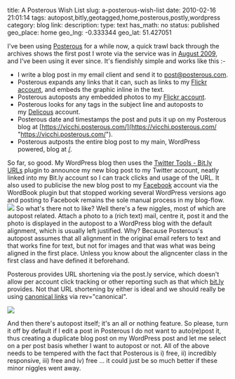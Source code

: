 title: A Posterous Wish List
slug: a-posterous-wish-list
date: 2010-02-16 21:01:14
tags: autopost,bitly,geotagged,home,posterous,postly,wordpress
category: blog
link: 
description: 
type: text
has_math: no
status: published
geo_place: home
geo_lng: -0.333344
geo_lat: 51.427051


I've been using [Posterous](https://posterous.com/ "https://posterous.com/") for a while now, a quick trawl back through the archives shows the first post I wrote via the service was in [August 2009](/2009/08/27/rush-hour-cozy-ness/ "/2009/08/27/rush-hour-cozy-ness/"), and I've been using it ever since.
It's fiendishly simple and works like this :-

* I write a blog post in my email client and send it to [post@posterous.com](mailto:post@posterous.com "mailto:post@posterous.com").
* Posterous expands any links that it can, such as links to my [Flickr account](https://www.flickr.com/photos/vicchi/ "https://www.flickr.com/photos/vicchi/"), and embeds the graphic inline in the text.
* Posterous autoposts any embedded photos to my [Flickr account](https://www.flickr.com/photos/vicchi/ "https://www.flickr.com/photos/vicchi/").
* Posterous looks for any tags in the subject line and autoposts to my [Delicous](https://www.delicious.com/vicchi "https://www.delicious.com/vicchi") account.
* Posterous date and timestamps the post and puts it up on my Posterous blog at [https://vicchi.posterous.com/](https://vicchi.posterous.com/ "https://vicchi.posterous.com/").
* Posterous autposts the entire blog post to my main, WordPress powered, blog at [/](/ "/").

<!-- TEASER_END -->


So far, so good. My WordPress blog then uses the [Twitter Tools - Bit.ly URLs](https://wordpress.org/extend/plugins/twitter-tools-bitly-links/ "https://wordpress.org/extend/plugins/twitter-tools-bitly-links/") plugin to announce my new blog post to my Twitter account, neatly linked into my Bit.ly account so I can track clicks and usage of the URL. It also used to publicise the new blog post to my [Facebook](https://www.facebook.com/vicchi "https://www.facebook.com/vicchi") account via the WordBook plugin but that stopped working several WordPress versions ago and posting to Facebook remains the sole manual process in my blog-flow.
[![](https://posterous.com/getfile/files.posterous.com/vicchi/YFTJEiY7AKrgsC7xJo5rDoLXOkzhtkqYQId8CGf9XUsF2BMB1ZEX7b1WsZ6i/Posterous.jpg.scaled.500.jpg)](https://posterous.com/getfile/files.posterous.com/vicchi/oJd2v7oeQ4JLErflDxMmvQbzoRi3gT5jR13bIZr5OjqqQMjNGcHwuKWSYR1K/Posterous.jpg.scaled.1000.jpg "https://posterous.com/getfile/files.posterous.com/vicchi/oJd2v7oeQ4JLErflDxMmvQbzoRi3gT5jR13bIZr5OjqqQMjNGcHwuKWSYR1K/Posterous.jpg.scaled.1000.jpg")
So what's there not to like? Well there's a few niggles, most of which are autopost related.
Attach a photo to a (rich text) mail, centre it, post it and the photo is displayed in the autopost to a WordPress blog with the default alignment, which is usually left justified. Why? Because Posterous's autopost assumes that all alignment in the original email refers to text and that works fine for text, but not for images and that was what was being aligned in the first place. Unless you know about the aligncenter class in the first class and have defined it beforehand.

Posterous provides URL shortening via the post.ly service, which doesn't allow per account click tracking or other reporting such as that which [bit.ly](https://bit.ly/ "https://bit.ly/") provides. Not that URL shortening by either is ideal and we should really be using [canonical links](https://revcanonical.appspot.com/ "https://revcanonical.appspot.com/") via rev="canonical".

[![](https://posterous.com/getfile/files.posterous.com/vicchi/hvEyZAT6DuXwJpju21ZzE2KrxwP8y36GyljwbAg083NZkvX6j0hCNElhb6F5/Manage.jpg.scaled.500.jpg)](https://posterous.com/getfile/files.posterous.com/vicchi/egxbS1lE9OvdfmJ7qdlLQQEC8ROwTtos2UUkcZnk7cczTanEogRcQaRhwRcV/Manage.jpg.scaled.1000.jpg "https://posterous.com/getfile/files.posterous.com/vicchi/egxbS1lE9OvdfmJ7qdlLQQEC8ROwTtos2UUkcZnk7cczTanEogRcQaRhwRcV/Manage.jpg.scaled.1000.jpg")

And then there's autopost itself; it's an all or nothing feature. So please, turn it off by default if I edit a post in Posterous I do not want to auto(re)post it, thus creating a duplicate blog post on my WordPress post and let me select on a per post basis whether I want to autopost or not.
All of the above needs to be tempered with the fact that Posterous is i) free, ii) incredibly responsive, iii) free and iv) free ... it could just be so much better if these minor niggles went away.
